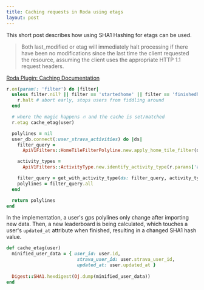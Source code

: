 ```yaml
---
title: Caching requests in Roda using etags
layout: post
---
```


This short post describes how using SHA1 Hashing for etags can be used.

> Both last_modified or etag will immediately halt processing if there have been no modifications since the last time the client requested the resource, assuming the client uses the appropriate HTTP 1.1 request headers.

[Roda Plugin: Caching Documentation](https://roda.jeremyevans.net/rdoc/classes/Roda/RodaPlugins/Caching.html)

```ruby
r.on(param!: 'filter') do |filter|
  unless filter.nil? || filter == 'startedhome' || filter == 'finishedhome' || filter == 'startedandfinishedhome'
    r.halt # abort early, stops users from fiddling around
  end

  # where the magic happens 🔥 and the cache is set/matched
  r.etag cache_etag(user)

  polylines = nil
  user_db.connect(:user_strava_activities) do |ds|
    filter_query = 
      ApiV1Filters::HomeTileFilterPolyline.new.apply_home_tile_filter(ds, filter)

    activity_types = 
      ApiV1Filters::ActivityType.new.identify_activity_type(r.params['activity_type'])

    filter_query = get_with_activity_type(ds: filter_query, activity_types:)
    polylines = filter_query.all
  end

  return polylines
end
```

In the implementation, a user's gps polylines only change after importing new data. Then, a new leaderboard is being calculated, which touches a user's `updated_at` attribute when finished, resulting in a changed SHA1 hash value. 

```ruby
def cache_etag(user)
  minified_user_data = { user_id: user.id,
                          strava_user_id: user.strava_user_id,
                          updated_at: user.updated_at }
  
  Digest::SHA1.hexdigest(Oj.dump(minified_user_data))
end
```
